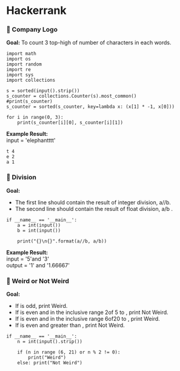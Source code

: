 # Hackerrank

### :space_invader: Company Logo
**Goal:** To count 3 top-high of number of characters in each words.

```
import math
import os
import random
import re
import sys
import collections

s = sorted(input().strip())
s_counter = collections.Counter(s).most_common()
#print(s_counter)
s_counter = sorted(s_counter, key=lambda x: (x[1] * -1, x[0]))

for i in range(0, 3):
    print(s_counter[i][0], s_counter[i][1])
```
**Example Result:** <br/>
input = 'elephantttt'
```
t 4
e 2
a 1
```


### :space_invader: Division
**Goal:** 
- The first line should contain the result of integer division, a//b. 
- The second line should contain the result of float division, a/b .
```
if __name__ == '__main__':
    a = int(input())
    b = int(input())
    
    print("{}\n{}".format(a//b, a/b))
```
**Example Result:** <br/>
input = '5'and '3' <br/>
output = '1' and '1.66667' <br/>


### :space_invader: Weird or Not Weird
**Goal:** 
- If  is odd, print Weird.
- If  is even and in the inclusive range 2of 5 to , print Not Weird.
- If  is even and in the inclusive range 6of20  to , print Weird.
- If  is even and greater than , print Not Weird.

```
if __name__ == '__main__':
    n = int(input().strip())
    
    if (n in range (6, 21) or n % 2 != 0):
        print("Weird")
    else: print("Not Weird")
 ```
